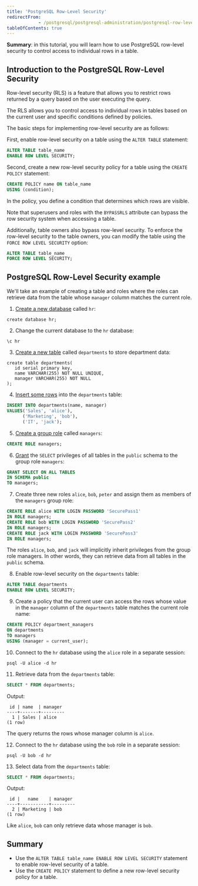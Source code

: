 ```yaml
---
title: 'PostgreSQL Row-Level Security'
redirectFrom: 
            - /postgresql/postgresql-administration/postgresql-row-level-security
tableOfContents: true
---
```


**Summary**: in this tutorial, you will learn how to use PostgreSQL row-level security to control access to individual rows in a table.

## Introduction to the PostgreSQL Row-Level Security

Row-level security (RLS) is a feature that allows you to restrict rows returned by a query based on the user executing the query.

The RLS allows you to control access to individual rows in tables based on the current user and specific conditions defined by policies.

The basic steps for implementing row-level security are as follows:

First, enable row-level security on a table using the `ALTER TABLE` statement:

```sql
ALTER TABLE table_name
ENABLE ROW LEVEL SECURITY;
```

Second, create a new row-level security policy for a table using the `CREATE POLICY` statement:

```sql
CREATE POLICY name ON table_name
USING (condition);
```

In the policy, you define a condition that determines which rows are visible.

Note that superusers and roles with the `BYPASSRLS` attribute can bypass the row security system when accessing a table.

Additionally, table owners also bypass row-level security. To enforce the row-level security to the table owners, you can modify the table using the `FORCE ROW LEVEL SECURITY` option:

```sql
ALTER TABLE table_name
FORCE ROW LEVEL SECURITY;
```

## PostgreSQL Row-Level Security example

We'll take an example of creating a table and roles where the roles can retrieve data from the table whose `manager` column matches the current role.

1. [Create a new database](/postgresql/postgresql-administration/postgresql-create-database) called `hr`:

```
create database hr;
```

2. Change the current database to the `hr` database:

```
\c hr
```

3. [Create a new table](/postgresql/postgresql-create-table) called `departments` to store department data:

```
create table departments(
   id serial primary key,
   name VARCHAR(255) NOT NULL UNIQUE,
   manager VARCHAR(255) NOT NULL
);
```

4. [Insert some rows](/postgresql/postgresql-insert-multiple-rows) into the `departments` table:

```sql
INSERT INTO departments(name, manager)
VALUES('Sales', 'alice'),
      ('Marketing', 'bob'),
      ('IT', 'jack');
```

5. [Create a group role](/postgresql/postgresql-administration/postgresql-role-membership) called `managers`:

```sql
CREATE ROLE managers;
```

6. [Grant](/postgresql/postgresql-administration/postgresql-grant) the `SELECT` privileges of all tables in the `public` schema to the group role `managers`:

```sql
GRANT SELECT ON ALL TABLES
IN SCHEMA public
TO managers;
```

7. Create three new roles `alice`, `bob`, `peter` and assign them as members of the `managers` group role:

```sql
CREATE ROLE alice WITH LOGIN PASSWORD 'SecurePass1'
IN ROLE managers;
CREATE ROLE bob WITH LOGIN PASSWORD 'SecurePass2'
IN ROLE managers;
CREATE ROLE jack WITH LOGIN PASSWORD 'SecurePass3'
IN ROLE managers;
```

The roles `alice`, `bob`, and `jack` will implicitly inherit privileges from the group role managers. In other words, they can retrieve data from all tables in the `public` schema.

8. Enable row-level security on the `departments` table:

```sql
ALTER TABLE departments
ENABLE ROW LEVEL SECURITY;
```

9. Create a policy that the current user can access the rows whose value in the `manager` column of the `departments` table matches the current role name:

```sql
CREATE POLICY department_managers
ON departments
TO managers
USING (manager = current_user);
```

10. Connect to the `hr` database using the `alice` role in a separate session:

```
psql -U alice -d hr
```

11. Retrieve data from the `departments` table:

```sql
SELECT * FROM departments;
```

Output:

```
 id | name  | manager
----+-------+---------
  1 | Sales | alice
(1 row)
```

The query returns the rows whose manager column is `alice`.

12. Connect to the `hr` database using the `bob` role in a separate session:

```
psql -U bob -d hr
```

13. Select data from the `departments` table:

```sql
SELECT * FROM departments;
```

Output:

```
 id |   name    | manager
----+-----------+---------
  2 | Marketing | bob
(1 row)
```

Like `alice`, `bob` can only retrieve data whose manager is `bob`.

## Summary

- Use the `ALTER TABLE table_name ENABLE ROW LEVEL SECURITY` statement to enable row-level security of a table.
- Use the `CREATE POLICY` statement to define a new row-level security policy for a table.
